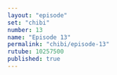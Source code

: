 ```yaml
---
layout: "episode"
set: "chibi"
number: 13
name: "Episode 13"
permalink: "chibi/episode-13"
rutube: 10257500
published: true
---
```

